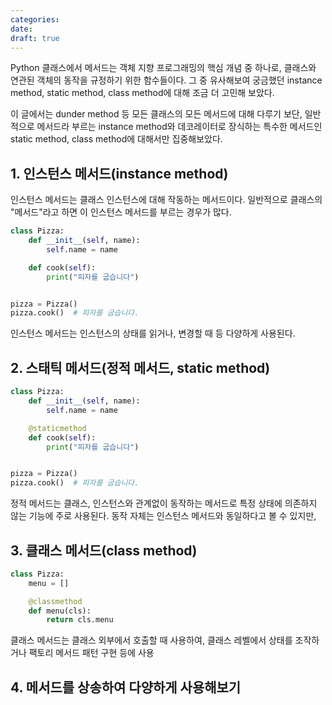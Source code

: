 ```yaml
---
categories: 
date: 
draft: true
---
```

Python 클래스에서 메서드는 객체 지향 프로그래밍의 핵심 개념 중 하나로, 클래스와 연관된 객체의 동작을 규정하기 위한 함수들이다. 그 중 유사해보여 궁금했던 instance method, static method, class method에 대해 조금 더 고민해 보았다.

이 글에서는 dunder method 등 모든 클래스의 모든 메서드에 대해 다루기 보단, 일반적으로 메서드라 부르는 instance method와 데코레이터로 장식하는 특수한 메서드인 static method, class method에 대해서만 집중해보았다.

<!-- more -->

## 1. 인스턴스 메서드(instance method)

인스턴스 메서드는 클래스 인스턴스에 대해 작동하는 메서드이다. 일반적으로 클래스의 "메서드"라고 하면 이 인스턴스 메서드를 부르는 경우가 많다.

```python
class Pizza:
    def __init__(self, name):
        self.name = name

    def cook(self):
        print("피자를 굽습니다")


pizza = Pizza()
pizza.cook()  # 피자를 굽습니다.
```

인스턴스 메서드는 인스턴스의 상태를 읽거나, 변경할 때 등 다양하게 사용된다.

## 2. 스태틱 메서드(정적 메서드, static method)

```python
class Pizza:
    def __init__(self, name):
        self.name = name

    @staticmethod
    def cook(self):
        print("피자를 굽습니다")


pizza = Pizza()
pizza.cook()  # 피자를 굽습니다.
```

정적 메서드는 클래스, 인스턴스와 관계없이 동작하는 메서드로 특정 상태에 의존하지 않는 기능에 주로 사용된다.
동작 자체는 인스턴스 메서드와 동일하다고 볼 수 있지만, 

## 3. 클래스 메서드(class method)

```python
class Pizza:
    menu = []

    @classmethod
    def menu(cls):
        return cls.menu
```

클래스 메서드는 클래스 외부에서 호출할 때 사용하여, 클래스 레벨에서 상태를 조작하거나 팩토리 메서드 패턴 구현 등에 사용

## 4. 메서드를 상송하여 다양하게 사용해보기


